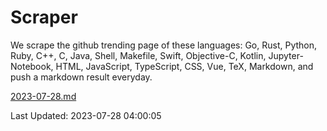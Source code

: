 # Scraper

We scrape the github trending page of these languages: Go, Rust, Python, Ruby, C++, C, Java, Shell, Makefile, Swift, Objective-C, Kotlin, Jupyter-Notebook, HTML, JavaScript, TypeScript, CSS, Vue, TeX, Markdown, and push a markdown result everyday.

[2023-07-28.md](https://github.com/yangwenmai/github-trending-backup/blob/master/2023-07-28.md)

Last Updated: 2023-07-28 04:00:05